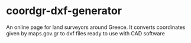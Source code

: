 # coordgr-dxf-generator
An online page for land surveyors around Greece. It converts coordinates given by maps.gov.gr to dxf files ready to use with CAD software
